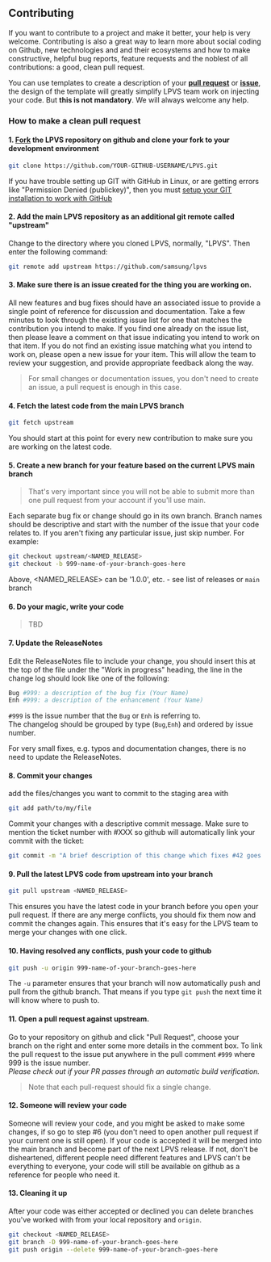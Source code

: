 ## Contributing

If you want to contribute to a project and make it better, your help is very
welcome. Contributing is also a great way to learn more about social coding on
Github, new technologies and and their ecosystems and how to make constructive,
helpful bug reports, feature requests and the noblest of all contributions:
a good, clean pull request.

You can use templates to create a description of your
[**pull request**](PULL_REQUEST_TEMPLATE.md) or [**issue**](ISSUE_TEMPLATE.md),
the design of the template will greatly simplify LPVS team work on
injecting your code. But **this is not mandatory**. We will always welcome any
help.

### How to make a clean pull request

#### 1. [Fork](http://help.github.com/fork-a-repo/) the LPVS repository on github and clone your fork to your development environment
```sh
git clone https://github.com/YOUR-GITHUB-USERNAME/LPVS.git
```
If you have trouble setting up GIT with GitHub in Linux, or are getting errors like "Permission Denied (publickey)", then you must [setup your GIT installation to work with GitHub](http://help.github.com/linux-set-up-git/)

#### 2. Add the main LPVS repository as an additional git remote called "upstream"
Change to the directory where you cloned LPVS, normally, "LPVS". Then enter the following command:
```sh
git remote add upstream https://github.com/samsung/lpvs
```

#### 3. Make sure there is an issue created for the thing you are working on.

All new features and bug fixes should have an associated issue to provide a single point of reference for discussion and documentation. Take a few minutes to look through the existing issue list for one that matches the contribution you intend to make. If you find one already on the issue list, then please leave a comment on that issue indicating you intend to work on that item. If you do not find an existing issue matching what you intend to work on, please open a new issue for your item. This will allow the team to review your suggestion, and provide appropriate feedback along the way.

> For small changes or documentation issues, you don't need to create an issue, a pull request is enough in this case.

#### 4. Fetch the latest code from the main LPVS branch
```sh
git fetch upstream
```
You should start at this point for every new contribution to make sure you are working on the latest code.

#### 5. Create a new branch for your feature based on the current LPVS main branch

> That's very important since you will not be able to submit more than one pull request from your account if you'll use main.

Each separate bug fix or change should go in its own branch. Branch names should be descriptive and start with the number of the issue that your code relates to. If you aren't fixing any particular issue, just skip number. For example:
```sh
git checkout upstream/<NAMED_RELEASE>
git checkout -b 999-name-of-your-branch-goes-here
```
Above, <NAMED_RELEASE> can be '1.0.0', etc. - see list of releases or `main` branch

#### 6. Do your magic, write your code
> TBD

#### 7. Update the ReleaseNotes
Edit the ReleaseNotes file to include your change, you should insert this at the top of the file under the "Work in progress" heading, the line in the change log should look like one of the following:
```sh
Bug #999: a description of the bug fix (Your Name)
Enh #999: a description of the enhancement (Your Name)
```
`#999` is the issue number that the `Bug` or `Enh` is referring to.  
The changelog should be grouped by type (`Bug`,`Enh`) and ordered by issue number.

For very small fixes, e.g. typos and documentation changes, there is no need to update the ReleaseNotes.

#### 8. Commit your changes

add the files/changes you want to commit to the staging area with
```sh
git add path/to/my/file
```

Commit your changes with a descriptive commit message. Make sure to mention the ticket number with #XXX so github will automatically link your commit with the ticket:
```sh
git commit -m "A brief description of this change which fixes #42 goes here" --signoff
```

#### 9. Pull the latest LPVS code from upstream into your branch
```sh
git pull upstream <NAMED_RELEASE>
```
This ensures you have the latest code in your branch before you open your pull request. If there are any merge conflicts, you should fix them now and commit the changes again. This ensures that it's easy for the LPVS team to merge your changes with one click.

#### 10. Having resolved any conflicts, push your code to github
```sh
git push -u origin 999-name-of-your-branch-goes-here
```

The `-u` parameter ensures that your branch will now automatically push and pull from the github branch. That means if you type `git push` the next time it will know where to push to.

#### 11. Open a pull request against upstream.
Go to your repository on github and click "Pull Request", choose your branch on the right and enter some more details in the comment box. To link the pull request to the issue put anywhere in the pull comment `#999` where 999 is the issue number. <br>
_Please check out if your PR passes through an automatic build verification._

> Note that each pull-request should fix a single change.

#### 12. Someone will review your code
Someone will review your code, and you might be asked to make some changes, if so go to step #6 (you don't need to open another pull request if your current one is still open). If your code is accepted it will be merged into the main branch and become part of the next LPVS release. If not, don't be disheartened, different people need different features and LPVS can't be everything to everyone, your code will still be available on github as a reference for people who need it.

#### 13. Cleaning it up

After your code was either accepted or declined you can delete branches you've worked with from your local repository and `origin`.
```sh
git checkout <NAMED_RELEASE>
git branch -D 999-name-of-your-branch-goes-here
git push origin --delete 999-name-of-your-branch-goes-here
```
